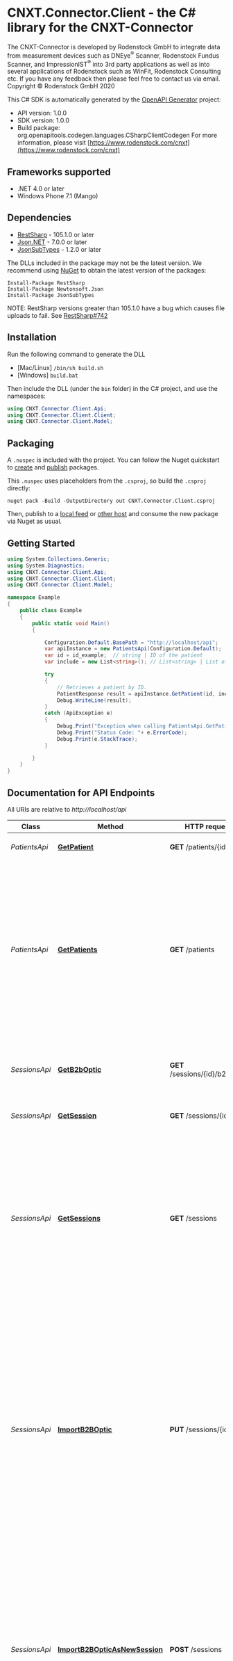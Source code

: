 # CNXT.Connector.Client - the C# library for the CNXT-Connector

The CNXT-Connector is developed by Rodenstock GmbH to integrate data from measurement devices such as DNEye<sup>®</sup> Scanner, Rodenstock Fundus Scanner, and ImpressionIST<sup>®</sup> into 3rd party applications as well as into several applications of Rodenstock such as WinFit, Rodenstock Consulting etc. If you have any feedback then please feel free to contact us via email. Copyright © Rodenstock GmbH 2020

This C# SDK is automatically generated by the [OpenAPI Generator](https://openapi-generator.tech) project:

- API version: 1.0.0
- SDK version: 1.0.0
- Build package: org.openapitools.codegen.languages.CSharpClientCodegen
    For more information, please visit [https://www.rodenstock.com/cnxt](https://www.rodenstock.com/cnxt)

## Frameworks supported


- .NET 4.0 or later
- Windows Phone 7.1 (Mango)

## Dependencies


- [RestSharp](https://www.nuget.org/packages/RestSharp) - 105.1.0 or later
- [Json.NET](https://www.nuget.org/packages/Newtonsoft.Json/) - 7.0.0 or later
- [JsonSubTypes](https://www.nuget.org/packages/JsonSubTypes/) - 1.2.0 or later

The DLLs included in the package may not be the latest version. We recommend using [NuGet](https://docs.nuget.org/consume/installing-nuget) to obtain the latest version of the packages:

```
Install-Package RestSharp
Install-Package Newtonsoft.Json
Install-Package JsonSubTypes
```

NOTE: RestSharp versions greater than 105.1.0 have a bug which causes file uploads to fail. See [RestSharp#742](https://github.com/restsharp/RestSharp/issues/742)

## Installation

Run the following command to generate the DLL

- [Mac/Linux] `/bin/sh build.sh`
- [Windows] `build.bat`

Then include the DLL (under the `bin` folder) in the C# project, and use the namespaces:

```csharp
using CNXT.Connector.Client.Api;
using CNXT.Connector.Client.Client;
using CNXT.Connector.Client.Model;

```


## Packaging

A `.nuspec` is included with the project. You can follow the Nuget quickstart to [create](https://docs.microsoft.com/en-us/nuget/quickstart/create-and-publish-a-package#create-the-package) and [publish](https://docs.microsoft.com/en-us/nuget/quickstart/create-and-publish-a-package#publish-the-package) packages.

This `.nuspec` uses placeholders from the `.csproj`, so build the `.csproj` directly:

```
nuget pack -Build -OutputDirectory out CNXT.Connector.Client.csproj
```

Then, publish to a [local feed](https://docs.microsoft.com/en-us/nuget/hosting-packages/local-feeds) or [other host](https://docs.microsoft.com/en-us/nuget/hosting-packages/overview) and consume the new package via Nuget as usual.


## Getting Started

```csharp
using System.Collections.Generic;
using System.Diagnostics;
using CNXT.Connector.Client.Api;
using CNXT.Connector.Client.Client;
using CNXT.Connector.Client.Model;

namespace Example
{
    public class Example
    {
        public static void Main()
        {

            Configuration.Default.BasePath = "http://localhost/api";
            var apiInstance = new PatientsApi(Configuration.Default);
            var id = id_example;  // string | ID of the patient
            var include = new List<string>(); // List<string> | List of related resources for including relationships or properties directly into patient such as Session, latestSessionId, or latestSessionUpdate   (Supported values: session, latestSessionId, latestSessionUpdate) (optional) 

            try
            {
                // Retrieves a patient by ID.
                PatientResponse result = apiInstance.GetPatient(id, include);
                Debug.WriteLine(result);
            }
            catch (ApiException e)
            {
                Debug.Print("Exception when calling PatientsApi.GetPatient: " + e.Message );
                Debug.Print("Status Code: "+ e.ErrorCode);
                Debug.Print(e.StackTrace);
            }

        }
    }
}
```

## Documentation for API Endpoints

All URIs are relative to *http://localhost/api*

Class | Method | HTTP request | Description
------------ | ------------- | ------------- | -------------
*PatientsApi* | [**GetPatient**](docs/PatientsApi.md#getpatient) | **GET** /patients/{id} | Retrieves a patient by ID.
*PatientsApi* | [**GetPatients**](docs/PatientsApi.md#getpatients) | **GET** /patients | Retrieves a list of patients. The endpoint implements pagination by using links. Additionally, it is possible to filter by parameters such as lastName, firstName, createdAfter, updatedAfter or to sort ascending or descending.
*SessionsApi* | [**GetB2bOptic**](docs/SessionsApi.md#getb2boptic) | **GET** /sessions/{id}/b2boptic | Retrieves a session by ID represented as B2BOptic XML document.
*SessionsApi* | [**GetSession**](docs/SessionsApi.md#getsession) | **GET** /sessions/{id} | Retrieves a session by ID.
*SessionsApi* | [**GetSessions**](docs/SessionsApi.md#getsessions) | **GET** /sessions | Retrieves a list of sessions. This endpoint implements pagination by using links. Additionally, it is possible to filter by parameters such as externalId, createdAfter, updatedAfter or to sort ascending or descending.
*SessionsApi* | [**ImportB2BOptic**](docs/SessionsApi.md#importb2boptic) | **PUT** /sessions/{id} | Imports a B2BOptic XML document defined by the session ID. This B2BOptic XML document is assigned to an existing session via the defined session ID or assigned to this patient as a new session via the specified id of the session and specified first name, last name, or date of birth of the patient.
*SessionsApi* | [**ImportB2BOpticAsNewSession**](docs/SessionsApi.md#importb2bopticasnewsession) | **POST** /sessions | Imports a B2BOptic XML document as a new session, which is assigned to an existing patient via Patient id. If the patient does not exist with the given patient id, a new patient is created and the new session is associated accordingly.


## Documentation for Models

 - [Model.B2BOptic](docs/B2BOptic.md)
 - [Model.PageInfo](docs/PageInfo.md)
 - [Model.PaginationLink](docs/PaginationLink.md)
 - [Model.PaginationLinkNext](docs/PaginationLinkNext.md)
 - [Model.Patient](docs/Patient.md)
 - [Model.PatientFilter](docs/PatientFilter.md)
 - [Model.PatientLink](docs/PatientLink.md)
 - [Model.PatientLinkPatient](docs/PatientLinkPatient.md)
 - [Model.PatientLinkSelf](docs/PatientLinkSelf.md)
 - [Model.PatientResponse](docs/PatientResponse.md)
 - [Model.PatientResponseAllOf](docs/PatientResponseAllOf.md)
 - [Model.PatientsResponse](docs/PatientsResponse.md)
 - [Model.Session](docs/Session.md)
 - [Model.SessionFilter](docs/SessionFilter.md)
 - [Model.SessionLink](docs/SessionLink.md)
 - [Model.SessionLinkB2bOptic](docs/SessionLinkB2bOptic.md)
 - [Model.SessionLinkPatient](docs/SessionLinkPatient.md)
 - [Model.SessionLinkSession](docs/SessionLinkSession.md)
 - [Model.SessionResponse](docs/SessionResponse.md)
 - [Model.SessionResponseAllOf](docs/SessionResponseAllOf.md)
 - [Model.SessionState](docs/SessionState.md)
 - [Model.SessionsResponse](docs/SessionsResponse.md)


## Documentation for Authorization

All endpoints do not require authorization.
